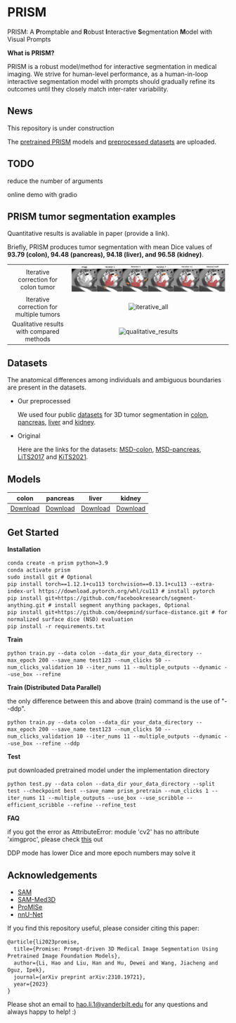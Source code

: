 # PRISM
PRISM: A **P**romptable and **R**obust **I**nteractive **S**egmentation **M**odel with Visual Prompts



**What is PRISM?**

PRISM is a robust model/method for interactive segmentation in medical imaging. We strive for human-level performance, as a human-in-loop interactive segmentation model with prompts should gradually refine its outcomes until they closely match inter-rater variability. 

## News

This repository is under construction

The [pretrained PRISM](https://drive.google.com/drive/u/1/folders/1B6Df44Gd9PEBGPkE1FwC8Ds4jefCekUB) models and [preprocessed datasets](https://drive.google.com/drive/folders/13uGNb2WQhSQcBQIUhnvYJere1LBYGDsW?usp=sharing) are uploaded.

## TODO

reduce the number of arguments

online demo with gradio

## PRISM tumor segmentation examples
Quantitative results is avaliable in paper (provide a link). 

Briefly, PRISM produces tumor segmentation with mean Dice values of **93.79 (colon), 94.48 (pancreas), 94.18 (liver), and 96.58 (kidney)**.

  |   |   |
:-------------------------:|:-------------------------:
Iterative correction for colon tumor | ![iterative_colon](figs/iterative_results.png)
Iterative correction for multiple tumors | ![iterative_all](figs/iterative_results_supp.png)
Qualitative results with compared methods | ![qualitative_results](figs/qualitative_results.png)



## Datasets
The anatomical differences among individuals and ambiguous boundaries are present in the datasets.

- Our preprocessed
  
     We used four public [datasets](https://drive.google.com/drive/folders/13uGNb2WQhSQcBQIUhnvYJere1LBYGDsW?usp=sharing) for 3D tumor segmentation in [colon](https://drive.google.com/drive/u/1/folders/1bt17794HCZfmJ2MLh5w0Y_IAJyUj6ti2), [pancreas](https://drive.google.com/drive/u/1/folders/1NncGDG5Cu795WJTmBse-Lm0GrJmtvTdc), [liver](https://drive.google.com/drive/u/1/folders/1vDM2VkNAT5dvFX5XTRhPe6b7zwYWqU_U) and [kidney](https://drive.google.com/drive/u/1/folders/12UDho-JEZHfK1c1laD5dBFNxvJumcoDF). 

- Original
 
     Here are the links for the datasets: [MSD-colon](http://medicaldecathlon.com/), [MSD-pancreas](http://medicaldecathlon.com/), [LiTS2017](https://competitions.codalab.org/competitions/17094) and [KiTS2021](https://kits-challenge.org/kits21/).





## Models
| colon | pancreas | liver | kidney |
|------------------------------|------------------------------|------------------------------|------------------------------|
| [Download](https://drive.google.com/drive/u/1/folders/1nPUC0cCsyA_w-tKkhL_Bw7lesBorGzCl) |[Download](https://drive.google.com/drive/u/1/folders/1JPiF7wtSnbFdl0ZLmFQt1b4H-XH4FDrM)| [Download](https://drive.google.com/drive/u/1/folders/1JAFOca1FxWebzZjRa1lKo1OAv0HXqeh6) |[Download](https://drive.google.com/drive/u/1/folders/1sN0HQLM-LfWB5Kp119YwMsZIfv3VJj7S)|


## Get Started

**Installation**
```
conda create -n prism python=3.9
conda activate prism
sudo install git # Optional
pip install torch==1.12.1+cu113 torchvision==0.13.1+cu113 --extra-index-url https://download.pytorch.org/whl/cu113 # install pytorch
pip install git+https://github.com/facebookresearch/segment-anything.git # install segment anything packages, Optional
pip install git+https://github.com/deepmind/surface-distance.git # for normalized surface dice (NSD) evaluation
pip install -r requirements.txt
```


**Train**

```
python train.py --data colon --data_dir your_data_directory --max_epoch 200 --save_name test123 --num_clicks 50 --num_clicks_validation 10 --iter_nums 11 --multiple_outputs --dynamic --use_box --refine
```


**Train (Distributed Data Parallel)**

the only difference between this and above (train) command is the use of "--ddp".
```
python train.py --data colon --data_dir your_data_directory --max_epoch 200 --save_name test123 --num_clicks 50 --num_clicks_validation 10 --iter_nums 11 --multiple_outputs --dynamic --use_box --refine --ddp
```



**Test**

put downloaded pretrained model under the implementation directory
```
python test.py --data colon --data_dir your_data_directory --split test --checkpoint best --save_name prism_pretrain --num_clicks 1 --iter_nums 11 --multiple_outputs --use_box --use_scribble --efficient_scribble --refine --refine_test
```




**FAQ**

if you got the error as AttributeError: module 'cv2' has no attribute 'ximgproc', please check [this](https://stackoverflow.com/questions/57427233/module-cv2-cv2-has-no-attribute-ximgproc) out

DDP mode has lower Dice and more epoch numbers may solve it



## Acknowledgements

+ [SAM](https://github.com/facebookresearch/segment-anything)
+ [SAM-Med3D](https://github.com/uni-medical/SAM-Med3D)
+ [ProMISe](https://github.com/HaoLi12345/PRISM)
+ [nnU-Net](https://github.com/MIC-DKFZ/nnUNet)

If you find this repository useful, please consider citing this paper:
```
@article{li2023promise,
  title={Promise: Prompt-driven 3D Medical Image Segmentation Using Pretrained Image Foundation Models},
  author={Li, Hao and Liu, Han and Hu, Dewei and Wang, Jiacheng and Oguz, Ipek},
  journal={arXiv preprint arXiv:2310.19721},
  year={2023}
}
```
Please shot an email to hao.li.1@vanderbilt.edu for any questions and always happy to help! :)
